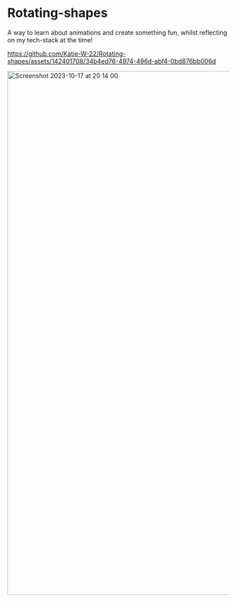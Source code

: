 # Rotating-shapes
A way to learn about animations and create something fun, whilst reflecting on my tech-stack at the time!

https://github.com/Katie-W-22/Rotating-shapes/assets/142401708/34b4ed76-4974-496d-abf4-0bd876bb006d


<img width="1189" alt="Screenshot 2023-10-17 at 20 14 00" src="https://github.com/Katie-W-22/Rotating-shapes/assets/142401708/9dba589d-a5f1-4324-81b2-c0f414b44928">
